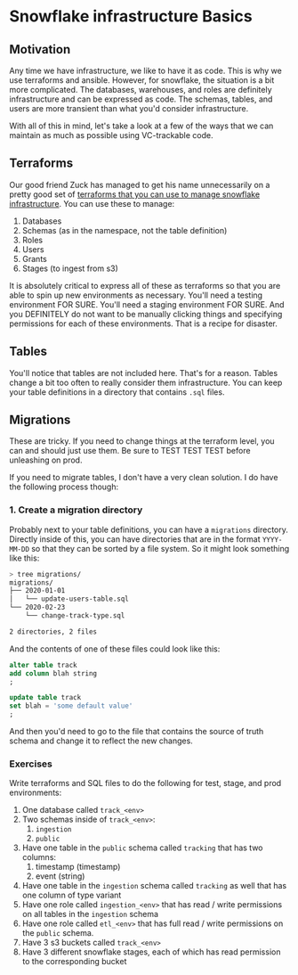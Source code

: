 # Snowflake infrastructure Basics

## Motivation

Any time we have infrastructure, we like to have it as code. This is why we use terraforms and ansible. However, for snowflake, the situation is a bit more complicated. The databases, warehouses, and roles are definitely infrastructure and can be expressed as code. The schemas, tables, and users are more transient than what you'd consider infrastructure.

With all of this in mind, let's take a look at a few of the ways that we can maintain as much as possible using VC-trackable code.

## Terraforms

Our good friend Zuck has managed to get his name unnecessarily on a pretty good set of [terraforms that you can use to manage snowflake infrastructure](https://github.com/chanzuckerberg/terraform-provider-snowflake). You can use these to manage:

1. Databases
1. Schemas (as in the namespace, not the table definition)
1. Roles
1. Users
1. Grants
1. Stages (to ingest from s3)

It is absolutely critical to express all of these as terraforms so that you are able to spin up new environments as necessary. You'll need a testing environment FOR SURE. You'll need a staging environment FOR SURE. And you DEFINITELY do not want to be manually clicking things and specifying permissions for each of these environments. That is a recipe for disaster.

## Tables

You'll notice that tables are not included here. That's for a reason. Tables change a bit too often to really consider them infrastructure. You can keep your table definitions in a directory that contains `.sql` files.

## Migrations

These are tricky. If you need to change things at the terraform level, you can and should just use them. Be sure to TEST TEST TEST before unleashing on prod.

If you need to migrate tables, I don't have a very clean solution. I do have the following process though:

### 1. Create a migration directory

Probably next to your table definitions, you can have a `migrations` directory. Directly inside of this, you can have directories that are in the format `YYYY-MM-DD` so that they can be sorted by a file system. So it might look something like this:

```bash
> tree migrations/
migrations/
├── 2020-01-01
│   └── update-users-table.sql
└── 2020-02-23
    └── change-track-type.sql

2 directories, 2 files
```

And the contents of one of these files could look like this:

```sql
alter table track
add column blah string
;

update table track
set blah = 'some default value'
;
```

And then you'd need to go to the file that contains the source of truth schema and change it to reflect the new changes.

### Exercises

Write terraforms and SQL files to do the following for test, stage, and prod environments:

1. One database called `track_<env>`
1. Two schemas inside of `track_<env>`:
    1. `ingestion`
    1. `public`
1. Have one table in the `public` schema called `tracking` that has two columns:
    1. timestamp (timestamp)
    1. event (string)
1. Have one table in the `ingestion` schema called `tracking` as well that has one column of type variant
1. Have one role called `ingestion_<env>` that has read / write permissions on all tables in the `ingestion` schema
1. Have one role called `etl_<env>` that has full read / write permissions on the `public` schema.
1. Have 3 s3 buckets called `track_<env>`
1. Have 3 different snowflake stages, each of which has read permission to the corresponding bucket